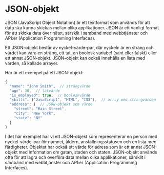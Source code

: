 # JSON-objekt

JSON (JavaScript Object Notation) är ett textformat som används för att data ska kunna skickas mellan olika applikationer. JSON är ett vanligt format för att skicka data över nätet, särskilt i samband med webbtjänster och API:er (Application Programming Interfaces).

Ett JSON-objekt består av nyckel-värde-par, där nyckeln är en sträng och värdet kan vara en sträng, ett tal, en boolesk variabel (sant eller falskt) eller ett annat JSON-objekt. JSON-objekt kan också innehålla en lista med värden, så kallade arrayer.

Här är ett exempel på ett JSON-objekt:

```js
{
  "name": "John Smith",  // strängvärde
  "age": 30,  // talvärde
  "is_employed": true,  // booleskvärde
  "skills": ["JavaScript", "HTML", "CSS"],  // array med strängvärden
  "address": {  // JSON-objekt som värde
    "street": "Main Street",
    "city": "New York",
    "state": "NY"
  }
}

```

I det här exemplet har vi ett JSON-objekt som representerar en person med nyckel-värde-par för namnet, åldern, anställningsstatusen och en lista med färdigheter. Objektet har också ett värde för adress som är ett annat JSON-objekt med information om gatan, staden och staten. JSON-objekt används ofta för att lagra och överföra data mellan olika applikationer, särskilt i samband med webbtjänster och API:er (Application Programming Interfaces).

